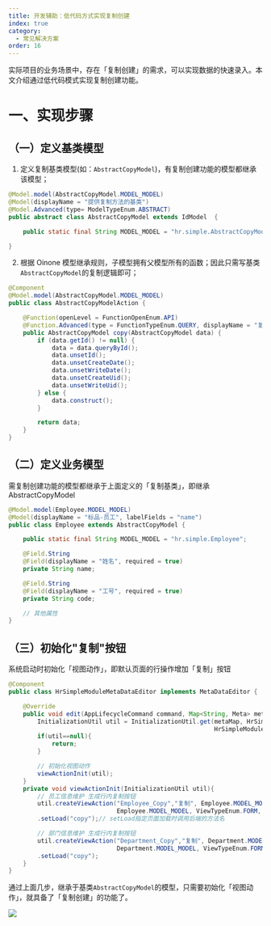 ```yaml
---
title: 开发辅助：低代码方式实现复制创建
index: true
category:
  - 常见解决方案
order: 16
---
```


   实际项目的业务场景中，存在「复制创建」的需求，可以实现数据的快速录入。本文介绍通过低代码模式实现复制创建功能。

# 一、实现步骤
## （一）定义基类模型
1. 定义复制基类模型(如：`AbstractCopyModel`)，有复制创建功能的模型都继承该模型；

```java
@Model.model(AbstractCopyModel.MODEL_MODEL)
@Model(displayName = "提供复制方法的基类")
@Model.Advanced(type= ModelTypeEnum.ABSTRACT)
public abstract class AbstractCopyModel extends IdModel  {

    public static final String MODEL_MODEL = "hr.simple.AbstractCopyModel";

}
```



2. 根据 Oinone 模型继承规则，子模型拥有父模型所有的函数；因此只需写基类`AbstractCopyModel`的复制逻辑即可；

```java
@Component
@Model.model(AbstractCopyModel.MODEL_MODEL)
public class AbstractCopyModelAction {

    @Function(openLevel = FunctionOpenEnum.API)
    @Function.Advanced(type = FunctionTypeEnum.QUERY, displayName = "复制")
    public AbstractCopyModel copy(AbstractCopyModel data) {
        if (data.getId() != null) {
            data = data.queryById();
            data.unsetId();
            data.unsetCreateDate();
            data.unsetWriteDate();
            data.unsetCreateUid();
            data.unsetWriteUid();
        } else {
            data.construct();
        }

        return data;
    }
}
```

## （二）定义业务模型
需复制创建功能的模型都继承于上面定义的「复制基类」，即继承 AbstractCopyModel

```java
@Model.model(Employee.MODEL_MODEL)
@Model(displayName = "标品-员工", labelFields = "name")
public class Employee extends AbstractCopyModel {

    public static final String MODEL_MODEL = "hr.simple.Employee";

    @Field.String
    @Field(displayName = "姓名", required = true)
    private String name;

    @Field.String
    @Field(displayName = "工号", required = true)
    private String code;

    // 其他属性
}
```

## （三）初始化"复制"按钮
系统启动时初始化「视图动作」，即默认页面的行操作增加「复制」按钮

```java
@Component
public class HrSimpleModuleMetaDataEditor implements MetaDataEditor {

    @Override
    public void edit(AppLifecycleCommand command, Map<String, Meta> metaMap) {
        InitializationUtil util = InitializationUtil.get(metaMap, HrSimpleModule.MODULE_MODULE,
                                                         HrSimpleModule.MODULE_NAME);
        if(util==null){
            return;
        }

        // 初始化视图动作
        viewActionInit(util);
    }
    private void viewActionInit(InitializationUtil util){
        // 员工信息维护 生成行内复制按钮
        util.createViewAction("Employee_Copy","复制", Employee.MODEL_MODEL, InitializationUtil.getOptions(ViewTypeEnum.TABLE),
                              Employee.MODEL_MODEL, ViewTypeEnum.FORM, ActionContextTypeEnum.SINGLE, ActionTargetEnum.ROUTER,null,null)
        .setLoad("copy");// setLoad指定页面加载时调用后端的方法名

        // 部门信息维护 生成行内复制按钮
        util.createViewAction("Department_Copy","复制", Department.MODEL_MODEL, InitializationUtil.getOptions(ViewTypeEnum.TABLE),
                              Department.MODEL_MODEL, ViewTypeEnum.FORM, ActionContextTypeEnum.SINGLE, ActionTargetEnum.ROUTER,null,null)
        .setLoad("copy");
    }
}
```

通过上面几步，继承于基类`AbstractCopyModel`的模型，只需要初始化「视图动作」，就具备了「复制创建」的功能了。

![](https://oinone-jar.oss-cn-zhangjiakou.aliyuncs.com/welcome-document/Development/CommonSolutions/1745998324887-c567788e-22fe-47cf-a8c2-a7ba1dc4224a-20250530144822991.png)



